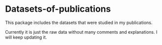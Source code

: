 # Datasets-of-publications
This package includes the datasets that were studied in my publications.

Currently it is just the raw data without many comments and explanations. I will keep updating it.
